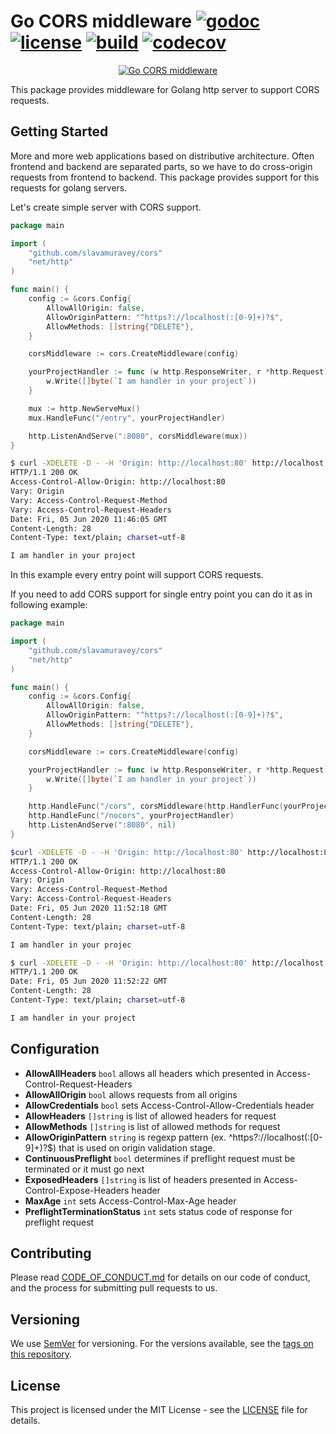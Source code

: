 # Go CORS middleware [![godoc](http://img.shields.io/badge/godoc-reference-blue.svg?style=flat)](https://godoc.org/github.com/slavamuravey/cors) [![license](http://img.shields.io/badge/license-MIT-red.svg?style=flat)](https://raw.githubusercontent.com/slavamuravey/cors/master/LICENSE) [![build](https://img.shields.io/travis/slavamuravey/cors.svg?style=flat)](https://travis-ci.org/slavamuravey/cors) [![codecov](https://codecov.io/gh/slavamuravey/cors/branch/master/graph/badge.svg)](https://codecov.io/gh/slavamuravey/cors)

<p align="center">
  <a href="https://nodejs.org/">
    <img
      alt="Go CORS middleware"
      src="https://user-images.githubusercontent.com/3774019/83374949-6c73cf00-a3f7-11ea-9caa-5fbfe018322d.png"
    />
  </a>
</p>

This package provides middleware for Golang http server to support CORS requests.

## Getting Started

More and more web applications based on distributive architecture. 
Often frontend and backend are separated parts, so we have to
do cross-origin requests from frontend to backend. 
This package provides support for this requests for golang servers.

Let's create simple server with CORS support.

```go
package main

import (
	"github.com/slavamuravey/cors"
	"net/http"
)

func main() {
	config := &cors.Config{
		AllowAllOrigin: false,
		AllowOriginPattern: "^https?://localhost(:[0-9]+)?$",
		AllowMethods: []string{"DELETE"},
	}

	corsMiddleware := cors.CreateMiddleware(config)

	yourProjectHandler := func (w http.ResponseWriter, r *http.Request) {
		w.Write([]byte(`I am handler in your project`))
	}

	mux := http.NewServeMux()
	mux.HandleFunc("/entry", yourProjectHandler)

	http.ListenAndServe(":8080", corsMiddleware(mux))
}
```

```bash
$ curl -XDELETE -D - -H 'Origin: http://localhost:80' http://localhost:8080/entry
HTTP/1.1 200 OK
Access-Control-Allow-Origin: http://localhost:80
Vary: Origin
Vary: Access-Control-Request-Method
Vary: Access-Control-Request-Headers
Date: Fri, 05 Jun 2020 11:46:05 GMT
Content-Length: 28
Content-Type: text/plain; charset=utf-8

I am handler in your project
```

In this example every entry point will support CORS requests.

If you need to add CORS support for single entry point you can do it as in following example:

```go
package main

import (
	"github.com/slavamuravey/cors"
	"net/http"
)

func main() {
	config := &cors.Config{
		AllowAllOrigin: false,
		AllowOriginPattern: "^https?://localhost(:[0-9]+)?$",
		AllowMethods: []string{"DELETE"},
	}

	corsMiddleware := cors.CreateMiddleware(config)

	yourProjectHandler := func (w http.ResponseWriter, r *http.Request) {
		w.Write([]byte(`I am handler in your project`))
	}

	http.HandleFunc("/cors", corsMiddleware(http.HandlerFunc(yourProjectHandler)))
	http.HandleFunc("/nocors", yourProjectHandler)
	http.ListenAndServe(":8080", nil)
}
```

```bash
$curl -XDELETE -D - -H 'Origin: http://localhost:80' http://localhost:8080/cors
HTTP/1.1 200 OK
Access-Control-Allow-Origin: http://localhost:80
Vary: Origin
Vary: Access-Control-Request-Method
Vary: Access-Control-Request-Headers
Date: Fri, 05 Jun 2020 11:52:18 GMT
Content-Length: 28
Content-Type: text/plain; charset=utf-8

I am handler in your projec

$ curl -XDELETE -D - -H 'Origin: http://localhost:80' http://localhost:8080/nocors
HTTP/1.1 200 OK
Date: Fri, 05 Jun 2020 11:52:22 GMT
Content-Length: 28
Content-Type: text/plain; charset=utf-8

I am handler in your project
```

## Configuration
- **AllowAllHeaders** `bool` allows all headers which presented in Access-Control-Request-Headers
- **AllowAllOrigin** `bool` allows requests from all origins
- **AllowCredentials** `bool` sets Access-Control-Allow-Credentials header
- **AllowHeaders** `[]string` is list of allowed headers for request
- **AllowMethods** `[]string` is list of allowed methods for request
- **AllowOriginPattern** `string` is regexp pattern (ex. ^https?://localhost(:[0-9]+)?$) that is used on origin validation stage.
- **ContinuousPreflight** `bool` determines if preflight request must be terminated or it must go next
- **ExposedHeaders** `[]string` is list of headers presented in Access-Control-Expose-Headers header
- **MaxAge** `int` sets Access-Control-Max-Age header
- **PreflightTerminationStatus** `int` sets status code of response for preflight request

## Contributing

Please read [CODE_OF_CONDUCT.md](CODE_OF_CONDUCT.md) for details on our code of conduct, and the process for submitting pull requests to us.

## Versioning

We use [SemVer](http://semver.org/) for versioning. For the versions available, see the [tags on this repository](https://github.com/slavamuravey/cors/tags).

## License

This project is licensed under the MIT License - see the [LICENSE](LICENSE) file for details.